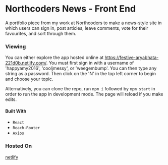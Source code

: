 # Northcoders News - Front End

A portfolio piece from my work at Northcoders to make a news-style site in which users can sign in, post articles, leave comments, vote for their favourites, and sort through them.


### Viewing

You can either explore the app hosted online at https://festive-aryabhata-221d0b.netlify.com/.  You must first sign in with a username of 'happyamy2016', 'cooljmessy', or 'weegembump'.  You can then type any string as a password.  Then click on the 'N' in the top left corner to begin and choose your topic.

Alternatively, you can clone the repo, run `npm i` followed by `npm start` in order to run the app in development mode.  The page will reload if you make edits.


#### Built With
- `React`
- `Reach-Router`
- `Axios`

### Hosted On
[netlify](https://festive-aryabhata-221d0b.netlify.com/)
